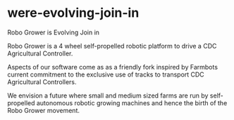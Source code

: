 # were-evolving-join-in
Robo Grower is Evolving Join in


Robo Grower is a 4 wheel self-propelled robotic platform to drive a CDC Agricultural Controller.


Aspects of our software come as as a friendly fork inspired by Farmbots current commitment to the exclusive use of tracks to transport CDC Agricultural Controllers.   

We envision a future where small and medium sized farms are run by self-propelled autonomous robotic growing machines and hence the birth of the Robo Grower movement.

